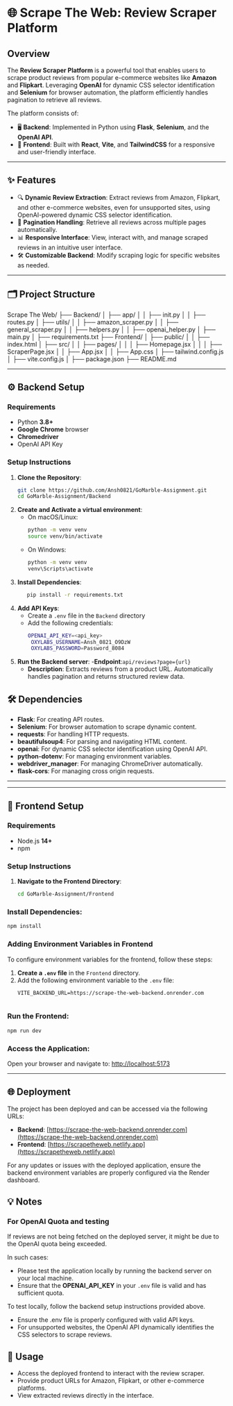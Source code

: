# 🌐 Scrape The Web: Review Scraper Platform

## Overview
The **Review Scraper Platform** is a powerful tool that enables users to scrape product reviews from popular e-commerce websites like **Amazon** and **Flipkart**. Leveraging **OpenAI** for dynamic CSS selector identification and **Selenium** for browser automation, the platform efficiently handles pagination to retrieve all reviews.

The platform consists of:
- 🖥️ **Backend**: Implemented in Python using **Flask**, **Selenium**, and the **OpenAI API**.
- 🎨 **Frontend**: Built with **React**, **Vite**, and **TailwindCSS** for a responsive and user-friendly interface.

---

## ✨ Features
- 🔍 **Dynamic Review Extraction**: Extract reviews from Amazon, Flipkart, and other e-commerce websites, even for unsupported sites, using OpenAI-powered dynamic CSS selector identification.
- 📜 **Pagination Handling**: Retrieve all reviews across multiple pages automatically.
- 📊 **Responsive Interface**: View, interact with, and manage scraped reviews in an intuitive user interface.
- 🛠️ **Customizable Backend**: Modify scraping logic for specific websites as needed.

---

## 🗂️ Project Structure
Scrape The Web/
├── Backend/
│ ├── app/
│ │ ├── init.py
│ │ ├── routes.py
│ ├── utils/
│ │ ├── amazon_scraper.py
│ │ ├── general_scraper.py
│ │ ├── helpers.py
│ │ ├── openai_helper.py
│ ├── main.py
│ ├── requirements.txt
├── Frontend/
│ ├── public/
│ │ ├── index.html
│ ├── src/
│ │ ├── pages/
│ │ │ ├── Homepage.jsx
│ │ │ ├── ScraperPage.jsx
│ │ ├── App.jsx
│ │ ├── App.css
│ ├── tailwind.config.js
│ ├── vite.config.js
│ ├── package.json
├── README.md


---

## ⚙️ Backend Setup

### Requirements
- Python **3.8+**
- **Google Chrome** browser
- **Chromedriver**
- OpenAI API Key

### Setup Instructions

1. **Clone the Repository**:
   ```bash
   git clone https://github.com/Ansh0821/GoMarble-Assignment.git
   cd GoMarble-Assignment/Backend

2. **Create and Activate a virtual environment**:
   - On macOS/Linux:
      ```bash
      python -m venv venv
      source venv/bin/activate
   - On Windows:
     ```bash
     python -m venv venv
     venv\Scripts\activate

3. **Install Dependencies**:
   ```bash
      pip install -r requirements.txt

4. **Add API Keys**:
   - Create a `.env` file in the `Backend` directory
   - Add the following credentials:
     ```bash
     OPENAI_API_KEY=<api_key>
      OXYLABS_USERNAME=Ansh_0821_O9DzW	
      OXYLABS_PASSWORD=Password_8084

5. **Run the Backend server**:
   -**Endpoint**:`api/reviews?page={url}`
      - **Description**: Extracts reviews from a product URL. Automatically handles pagination and returns structured review data.
  
## 🛠️ Dependencies

- **Flask**: For creating API routes.
- **Selenium**: For browser automation to scrape dynamic content.
- **requests**: For handling HTTP requests.
- **beautifulsoup4**: For parsing and navigating HTML content.
- **openai**: For dynamic CSS selector identification using OpenAI API.
- **python-dotenv**: For managing environment variables.
- **webdriver_manager**: For managing ChromeDriver automatically.
- **flask-cors**: For managing cross origin requests.

---

---

## 🎨 Frontend Setup

### Requirements
- Node.js **14+**
- npm

### Setup Instructions

1. **Navigate to the Frontend Directory**:
   ```bash
   cd GoMarble-Assignment/Frontend

### Install Dependencies:
```bash
npm install
```

### Adding Environment Variables in Frontend

To configure environment variables for the frontend, follow these steps:

1. **Create a `.env` file** in the `Frontend` directory.
2. Add the following environment variable to the `.env` file:
   ```plaintext
   VITE_BACKEND_URL=https://scrape-the-web-backend.onrender.com


### Run the Frontend:
```bash
npm run dev
```

### Access the Application:
Open your browser and navigate to:
[http://localhost:5173](http://localhost:5173)

---

## 🌐 Deployment
The project has been deployed and can be accessed via the following URLs:
- **Backend**: [https://scrape-the-web-backend.onrender.com](https://scrape-the-web-backend.onrender.com)
- **Frontend**: [https://scrapetheweb.netlify.app](https://scrapetheweb.netlify.app)

For any updates or issues with the deployed application, ensure the backend environment variables are properly configured via the Render dashboard.

## 💡 Notes

### For OpenAI Quota and testing
If reviews are not being fetched on the deployed server, it might be due to the OpenAI quota being exceeded. 

In such cases:
- Please test the application locally by running the backend server on your local machine.
- Ensure that the **OPENAI_API_KEY** in your `.env` file is valid and has sufficient quota.

To test locally, follow the backend setup instructions provided above.

- Ensure the .env file is properly configured with valid API keys.
- For unsupported websites, the OpenAI API dynamically identifies the CSS selectors to scrape reviews.

## 🚀 Usage
- Access the deployed frontend to interact with the review scraper.
- Provide product URLs for Amazon, Flipkart, or other e-commerce platforms.
- View extracted reviews directly in the interface.
